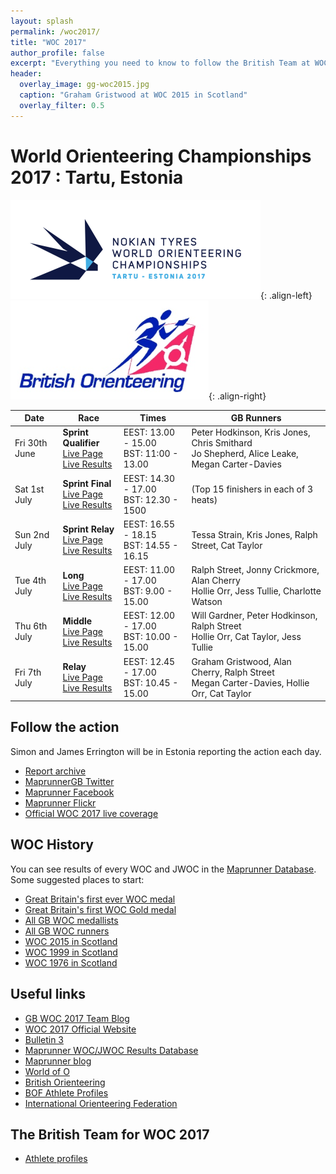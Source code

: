 ```yaml
---
layout: splash
permalink: /woc2017/
title: "WOC 2017"
author_profile: false
excerpt: "Everything you need to know to follow the British Team at WOC 2017."
header:
  overlay_image: gg-woc2015.jpg
  caption: "Graham Gristwood at WOC 2015 in Scotland"
  overlay_filter: 0.5
---
```

# World Orienteering Championships 2017 : Tartu, Estonia

![WOC 2017 logo](/images/woc2017/WOC2017logo.png){: .align-left}
![BOF logo](/images/woc2017/BOFlogo.png){: .align-right}


| Date          | Race         | Times                                      | GB Runners                                                                                    |
|---------------|--------------|--------------------------------------------|-----------------------------------------------------------------------------------------------|
| Fri 30th June | <strong>Sprint Qualifier</strong><br>[Live Page](http://woc2017.ee/live/sprint-qualification)<br>[Live Results](http://r.emit.live/followfull.php?comp=12626&lang=en) | EEST: 13.00 - 15.00<br> BST: 11:00 - 13.00 | Peter Hodkinson, Kris Jones, Chris Smithard<br> Jo Shepherd, Alice Leake, Megan Carter-Davies|
| Sat 1st July  | <strong>Sprint Final</strong><br>[Live Page](http://woc2017.ee/live/sprint-final)<br>[Live Results](http://r.emit.live/followfull.php?comp=12627&lang=en) | EEST: 14.30 - 17.00<br> BST: 12.30 - 1500  | (Top 15 finishers in each of 3 heats)                                                         |
| Sun 2nd July  | <strong>Sprint Relay</strong><br>[Live Page](http://woc2017.ee/live/sprint-relay)<br>[Live Results](http://r.emit.live/followfull.php?comp=12628&lang=en) | EEST: 16.55 - 18.15<br> BST: 14.55 - 16.15 | Tessa Strain, Kris Jones, Ralph Street, Cat Taylor                                            |
| Tue 4th July  | <strong>Long</strong><br>[Live Page](http://woc2017.ee/live/long-distance)<br>[Live Results](http://r.emit.live/followfull.php?comp=12629&lang=en) | EEST: 11.00 - 17.00<br> BST: 9.00 - 15.00  | Ralph Street, Jonny Crickmore, Alan Cherry<br> Hollie Orr, Jess Tullie, Charlotte Watson      |
| Thu 6th July  | <strong>Middle</strong><br>[Live Page](http://woc2017.ee/live/middle)<br>[Live Results](http://r.emit.live/followfull.php?comp=12630&lang=en) | EEST: 12.00 - 17.00<br> BST: 10.00 - 15.00 | Will Gardner, Peter Hodkinson, Ralph Street<br> Hollie Orr, Cat Taylor, Jess Tullie           |
| Fri 7th July  | <strong>Relay</strong><br>[Live Page](http://woc2017.ee/live/relay)<br>[Live Results](http://r.emit.live/followfull.php?comp=12631&lang=en) | EEST: 12.45 - 17.00<br> BST: 10.45 - 15.00 | Graham Gristwood, Alan Cherry, Ralph Street<br> Megan Carter-Davies, Hollie Orr, Cat Taylor   |

## Follow the action

Simon and James Errington will be in Estonia reporting the action each day. 

* [Report archive](articles/)
* [MaprunnerGB Twitter](https://twitter.com/MaprunnerGB)
* [Maprunner Facebook](https://www.facebook.com/Maprunner.co.uk/)
* [Maprunner Flickr](https://www.flickr.com/photos/maprunner/)
* [Official WOC 2017 live coverage](https://liveorienteering.com/#/)

## WOC History

You can see results of every WOC and JWOC in the [Maprunner Database](https://www.maprunner.co.uk/wocdb/). Some suggested places to start:

* [Great Britain's first ever WOC medal](https://www.maprunner.co.uk/wocdb/woc/1993/women/long)
* [Great Britain's first WOC Gold medal](https://www.maprunner.co.uk/wocdb/woc/1999/women/short)
* [All GB WOC medallists](https://www.maprunner.co.uk/wocdb/medals/gbr/woc/all/all)
* [All GB WOC runners](https://www.maprunner.co.uk/wocdb/runners/person/gbr)
* [WOC 2015 in Scotland](https://www.maprunner.co.uk/wocdb/woc/2015/men/long)
* [WOC 1999 in Scotland](https://www.maprunner.co.uk/wocdb/woc/1999/men/long)
* [WOC 1976 in Scotland](https://www.maprunner.co.uk/wocdb/woc/1976/men/long)


## Useful links

* [GB WOC 2017 Team Blog](http://gbteamwoc2017.blogspot.co.uk/)
* [WOC 2017 Official Website](http://woc2017.ee/)
* [Bulletin 3](http://media.voog.com/0000/0040/6394/files/WOC2017%20infob%C3%BCllet%C3%A4%C3%A4n_V3_3.pdf)
* [Maprunner WOC/JWOC Results Database](https://www.maprunner.co.uk/wocdb)
* [Maprunner blog](https://maprunner.blogspot.co.uk/)
* [World of O](http://worldofo.com/)
* [British Orienteering](https://www.britishorienteering.org.uk/)
* [BOF Athlete Profiles](https://www.britishorienteering.org.uk/gbteams)
* [International Orienteering Federation](http://orienteering.org/)

## The British Team for WOC 2017

* [Athlete profiles](gb-team/)


